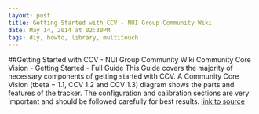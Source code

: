 ```yaml
---
layout: post
title: Getting Started with CCV - NUI Group Community Wiki
date: May 14, 2014 at 02:30PM
tags: diy, howto, library, multitouch
---
```

##Getting Started with CCV - NUI Group Community Wiki
Community Core Vision - Getting Started - Full Guide
This Guide covers the majority of necessary components of getting started with CCV. A Community Core Vision (tbeta = 1.1, CCV 1.2 and CCV 1.3) diagram shows the parts and features of the tracker. The configuration and calibration sections are very important and should be followed carefully for best results.
[link to source](http://ift.tt/1v41OHP) 
